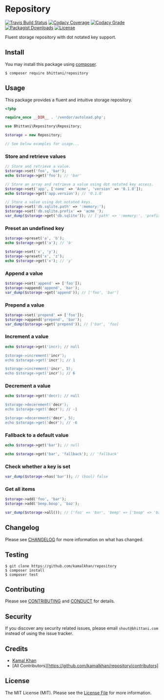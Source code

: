 # Repository

[![Travis Build Status][icon-status]][link-status]
[![Codacy Coverage][icon-coverage]][link-coverage]
[![Codacy Grade][icon-grade]][link-grade]
[![Packagist Downloads][icon-downloads]][link-downloads]
[![License][icon-license]](LICENSE.md)

Fluent storage repository with dot notated key support.

## Install

You may install this package using [composer][link-composer].

```shell
$ composer require bhittani/repository
```

## Usage

This package provides a fluent and intuitive storage repository.

```php
<?php

require_once __DIR__ . '/vendor/autoload.php';

use Bhittani\Repository\Repository;

$storage = new Repository;

// See below examples for usage...
```

### Store and retrieve values

```php
// Store and retrieve a value.
$storage->set('foo', 'bar');
echo $storage->get('foo'); // 'bar'

// Store an array and retrieve a value using dot notated key access.
$storage->set('app', ['name' => 'Acme', 'version' => '0.1.0']);
echo $storage->get('app.version'); // '0.1.0'

// Store a value using dot notated keys.
$storage->set('db.sqlite.path' => ':memory:');
$storage->set('db.sqlite.prefix' => 'acme_');
var_dump($storage->get('db.sqlite')); // ['path' => ':memory:', 'prefix' => 'acme_']
```

### Preset an undefined key

```php
$storage->preset('a', 'b');
echo $storage->get('a'); // 'b'

$storage->set('x', 'y');
$storage->preset('x', 'z');
echo $storage->get('x'); // 'y'
```

### Append a value

```php
$storage->set('append' => ['foo']);
$storage->append('append', 'bar');
var_dump($storage->get('append')); // ['foo', 'bar']
```

### Prepend a value

```php
$storage->set('prepend' => ['foo']);
$storage->append('prepend', 'bar');
var_dump($storage->get('prepend')); // ['bar', 'foo]
```

### Increment a value

```php
echo $storage->get('incr); // null

$storage->increment('incr');
echo $storage->get('incr'); // 1

$storage->increment('incr', 5);
echo $storage->get('incr'); // 6
```

### Decrement a value

```php
echo $storage->get('decr); // null

$storage->decerement('decr');
echo $storage->get('decr'); // -1

$storage->decerement('decr', 5);
echo $storage->get('decr'); // -6
```

### Fallback to a default value

```php
echo $storage->get('bar'); // null

echo $storage->get('bar', 'fallback'); // 'fallback'
```

### Check whether a key is set

```php
var_dump($storage->has('bar')); // (bool) false
```

### Get all items

```php
$storage->add('foo', 'bar');
$storage->add('beep.boop', 'baz');

var_dump($storage->all()); // ['foo' => 'bar', 'beep' => ['boop' => 'baz']]
```

## Changelog

Please see [CHANGELOG](CHANGELOG.md) for more information on what has changed.

## Testing

```shell
$ git clone https://github.com/kamalkhan/repository
$ composer install
$ composer test
```

## Contributing

Please see [CONTRIBUTING](.github/CONTRIBUTING.md) and [CONDUCT](.github/CONDUCT.md) for details.

## Security

If you discover any security related issues, please email `shout@bhittani.com` instead of using the issue tracker.

## Credits

- [Kamal Khan](http://bhittani.com)
- [All Contributors][https://github.com/kamalkhan/repository/contributors]

## License

The MIT License (MIT). Please see the [License File](LICENSE.md) for more information.

<!--Status-->
[icon-status]: https://img.shields.io/travis/kamalkhan/repository.svg?style=flat-square
[link-status]: https://travis-ci.org/kamalkhan/repository
<!--Coverage-->
[icon-coverage]: https://api.codacy.com/project/badge/Coverage/<key>
[link-coverage]: https://www.codacy.com/app/kamalkhan/repository
<!--Grade-->
[icon-grade]: https://api.codacy.com/project/badge/Grade/<key>
[link-grade]: https://www.codacy.com/app/kamalkhan/repository
<!--Downloads-->
[icon-downloads]: https://img.shields.io/packagist/dt/bhittani/repository.svg?style=flat-square
[link-downloads]: https://packagist.org/packages/bhittani/repository
<!--License-->
[icon-license]: https://img.shields.io/badge/license-MIT-brightgreen.svg?style=flat-square
<!--composer-->
[link-composer]: https://getcomposer.org
